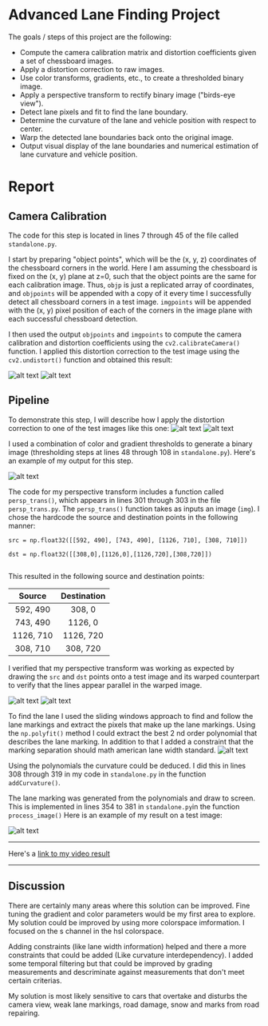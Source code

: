 
**Advanced Lane Finding Project**
=================================
The goals / steps of this project are the following:

* Compute the camera calibration matrix and distortion coefficients given a set of chessboard images.
* Apply a distortion correction to raw images.
* Use color transforms, gradients, etc., to create a thresholded binary image.
* Apply a perspective transform to rectify binary image ("birds-eye view").
* Detect lane pixels and fit to find the lane boundary.
* Determine the curvature of the lane and vehicle position with respect to center.
* Warp the detected lane boundaries back onto the original image.
* Output visual display of the lane boundaries and numerical estimation of lane curvature and vehicle position.

[//]: # (Image References)

[image0]: ./output_images/distorted.jpg "Distorted"
[image1]: ./output_images/undistorted.jpg "Undistorted"
[image2]: ./output_images/middle.jpg "Road distorted"
[image22]: ./output_images/middle_undistorted.jpg "Road undistorted"

[image3]: ./output_images/gradients.jpg "Binary Example"
[image4]: ./output_images/perspective1.jpg "Warp Example"
[image42]: ./output_images/perspective2.jpg "Warp Example2"
[image5]: ./output_images/color_fit_lines.jpg "Fit Visual"
[image6]: ./output_images/processed.jpg "Output"
[video1]: ./project_video.mp4 "Video"

Report
=======

Camera Calibration
------------------


The code for this step is located  in lines 7 through 45 of the file called `standalone.py`.  

I start by preparing "object points", which will be the (x, y, z) coordinates of the chessboard corners in the world. Here I am assuming the chessboard is fixed on the (x, y) plane at z=0, such that the object points are the same for each calibration image.  Thus, `objp` is just a replicated array of coordinates, and `objpoints` will be appended with a copy of it every time I successfully detect all chessboard corners in a test image.  `imgpoints` will be appended with the (x, y) pixel position of each of the corners in the image plane with each successful chessboard detection.  

I then used the output `objpoints` and `imgpoints` to compute the camera calibration and distortion coefficients using the `cv2.calibrateCamera()` function.  I applied this distortion correction to the test image using the `cv2.undistort()` function and obtained this result: 

![alt text][image0]
![alt text][image1]

Pipeline
--------

To demonstrate this step, I will describe how I apply the distortion correction to one of the test images like this one:
![alt text][image2]
![alt text][image22]

I used a combination of color and gradient thresholds to generate a binary image (thresholding steps at lines 48 through 108 in `standalone.py`).  Here's an example of my output for this step. 

![alt text][image3]


The code for my perspective transform includes a function called `persp_trans()`, which appears in lines 301 through 303 in the file `persp_trans.py`. The `persp_trans()` function takes as inputs an image (`img`).  I chose the hardcode the source and destination points in the following manner:

```
src = np.float32([[592, 490], [743, 490], [1126, 710], [308, 710]])

dst = np.float32([[308,0],[1126,0],[1126,720],[308,720]])


```
This resulted in the following source and destination points:

| Source        | Destination   | 
|:-------------:|:-------------:| 
| 592, 490      | 308, 0        | 
| 743, 490      | 1126, 0      |
| 1126, 710     | 1126, 720      |
| 308, 710      | 308, 720        |

I verified that my perspective transform was working as expected by drawing the `src` and `dst` points onto a test image and its warped counterpart to verify that the lines appear parallel in the warped image.

![alt text][image4]
![alt text][image42]


To find the lane I used the sliding windows approach to find and follow the lane markings and extract the pixels that make up the lane markings. Using the `np.polyfit()` method I could extract the best 2 nd order polynomial that describes the lane marking. In addition to that I added a constraint that the marking separation should math american lane width standard.
![alt text][image5]


Using the polynomials the curvature could be deduced. I did this in lines 308 through 319 in my code in `standalone.py` in the function `addCurvature()`.


The lane marking was generated from the polynomials and draw to screen. This is implemented in lines 354 to 381 in `standalone.py`in the function `process_image()`  Here is an example of my result on a test image:

![alt text][image6]

---


Here's a [link to my video result](./challenge_output.mp4)

---

Discussion
----------


There are certainly many areas where this solution can be improved. Fine tuning the gradient and color parameters would be my first area to explore. My solution could be improved by using more colorspace imformation. I focused on the s channel in the hsl colorspace.

Adding constraints (like lane width information) helped and there a more constraints that could be added (Like curvature interdependency). I added some temporal filtering but that could be improved by grading measurements and descriminate against measurements that don't meet certain criterias.

 My solution is most likely sensitive to cars that overtake and disturbs the camera view, weak lane markings, road damage, snow and marks from road repairing.  

